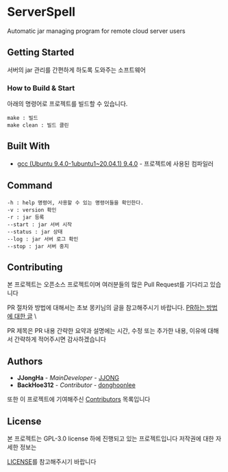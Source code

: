 # ServerSpell

Automatic jar managing program for remote cloud server users

## Getting Started

서버의 jar 관리를 간편하게 하도록 도와주는 소프트웨어

### How to Build & Start 

아래의 명령어로 프로젝트를 빌드할 수 있습니다.

```
make : 빌드
make clean : 빌드 클린
```

## Built With

* [gcc (Ubuntu 9.4.0-1ubuntu1~20.04.1) 9.4.0](https://gcc.gnu.org) - 프로젝트에 사용된 컴파일러

## Command

```text
-h : help 명령어, 사용할 수 있는 명령어들을 확인한다. 
-v : version 확인
-r : jar 등록
--start : jar 서버 시작
--status : jar 상태 
--log : jar 서버 로그 확인
--stop : jar 서버 중지
```

## Contributing

본 프로젝트는 오픈소스 프로젝트이며 여러분들의 많은 Pull Request를 기다리고 있습니다

PR 절차와 방법에 대해서는 초보 몽키님의 글을 참고해주시기 바랍니다. [PR하는 방법에 대한 글](https://wayhome25.github.io/git/2017/07/08/git-first-pull-request-story/) \\

PR 제목은 PR 내용 간략한 요약과 설명에는 시간, 수정 또는 추가한 내용, 이유에 대해서 간략하게 적어주시면 감사하겠습니다 

## Authors

* **JJongHa** - *MainDeveloper* - [JJONG](https://github.com/archan0621)
* **BackHoe312** - *Contributor* - [donghoonlee](https://github.com/BackHoe312)

또한 이 프로젝트에 기여해주신 [Contributors](https://github.com/archan0621/ServerSpell/contributors) 목록입니다

## License

본 프로젝트는 GPL-3.0 license 하에 진행되고 있는 프로젝트입니다 저작권에 대한 자세한 정보는 

[LICENSE](LICENSE)를 참고해주시기 바랍니다
